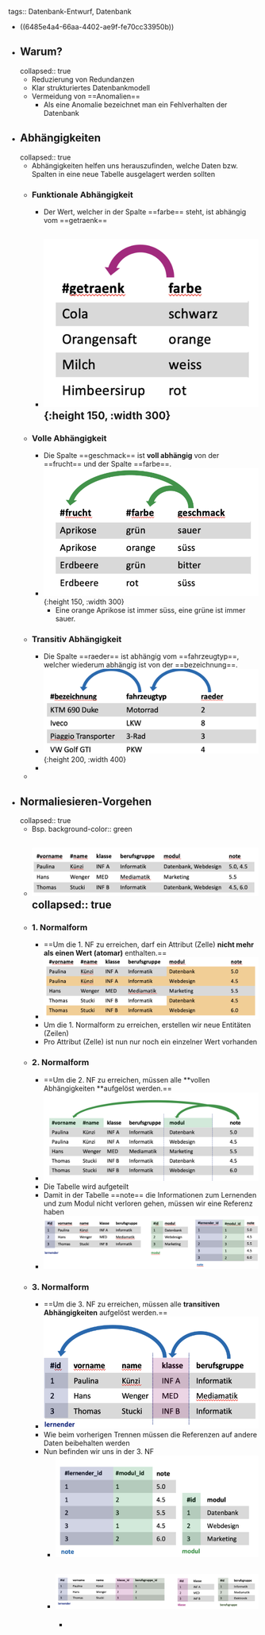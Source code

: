 tags:: Datenbank-Entwurf, Datenbank

- ((6485e4a4-66aa-4402-ae9f-fe70cc33950b))
- ## Warum?
  collapsed:: true
	- Reduzierung von Redundanzen
	- Klar strukturiertes Datenbankmodell
	- Vermeidung von ==Anomalien==
		- Als eine Anomalie bezeichnet man ein Fehlverhalten der Datenbank
- ## Abhängigkeiten
  collapsed:: true
	- Abhängigkeiten helfen uns herauszufinden, welche Daten bzw. Spalten in eine neue Tabelle ausgelagert werden sollten
	- ### Funktionale Abhängigkeit
		- Der Wert, welcher in der Spalte ==farbe== steht, ist abhängig vom ==getraenk==
		- ![Bildschirmfoto 2023-06-11 um 17.50.23.png](../assets/Bildschirmfoto_2023-06-11_um_17.50.23_1686498627769_0.png){:height 150, :width 300}
			-
	- ### Volle Abhängigkeit
		- Die Spalte ==geschmack== ist **voll abhängig** von der ==frucht== und der Spalte ==farbe==.
		- ![Bildschirmfoto 2023-06-11 um 17.52.51.png](../assets/Bildschirmfoto_2023-06-11_um_17.52.51_1686498774130_0.png){:height 150, :width 300}
			- Eine orange Aprikose ist immer süss, eine grüne ist immer sauer.
	- ###  Transitiv Abhängigkeit
		- Die Spalte ==raeder== ist abhängig vom ==fahrzeugtyp==, welcher wiederum abhängig ist von der ==bezeichnung==.
		- ![Bildschirmfoto 2023-06-11 um 17.54.51.png](../assets/Bildschirmfoto_2023-06-11_um_17.54.51_1686498893671_0.png){:height 200, :width 400}
		-
	-
- ## Normaliesieren-Vorgehen
  collapsed:: true
	- Bsp.
	  background-color:: green
	- ![Bildschirmfoto 2023-06-11 um 17.56.13.png](../assets/Bildschirmfoto_2023-06-11_um_17.56.13_1686498974754_0.png)
	  collapsed:: true
		-
	- ### 1. Normalform
		- ==Um die 1. NF zu erreichen, darf ein Attribut (Zelle) **nicht mehr als einen Wert (atomar)** enthalten.==
		- ![Bildschirmfoto 2023-06-11 um 17.57.24.png](../assets/Bildschirmfoto_2023-06-11_um_17.57.24_1686499047845_0.png)
		- Um die 1. Normalform zu erreichen, erstellen wir neue Entitäten (Zeilen)
		- Pro Attribut (Zelle) ist nun nur noch ein einzelner Wert vorhanden
	- ### 2. Normalform
		- ==Um die 2. NF zu erreichen, müssen alle **vollen Abhängigkeiten **aufgelöst werden.==
		- ![Bildschirmfoto 2023-06-11 um 17.58.51.png](../assets/Bildschirmfoto_2023-06-11_um_17.58.51_1686499133502_0.png)
		- Die Tabelle wird aufgeteilt
		- Damit in der Tabelle ==note== die Informationen zum Lernenden und zum
		  Modul nicht verloren gehen, müssen wir eine Referenz haben
		- ![Bildschirmfoto 2023-06-11 um 18.00.33.png](../assets/Bildschirmfoto_2023-06-11_um_18.00.33_1686499234618_0.png)
	- ### 3. Normalform
		- ==Um die 3. NF zu erreichen, müssen alle **transitiven Abhängigkeiten** aufgelöst werden.==
		- ![Bildschirmfoto 2023-06-11 um 18.03.26.png](../assets/Bildschirmfoto_2023-06-11_um_18.03.26_1686499408686_0.png)
		- Wie beim vorherigen Trennen müssen die Referenzen auf andere Daten beibehalten werden
		- Nun befinden wir uns in der 3. NF
			- ![Bildschirmfoto 2023-06-11 um 18.04.12.png](../assets/Bildschirmfoto_2023-06-11_um_18.04.12_1686499454698_0.png)
			- ![Bildschirmfoto 2023-06-11 um 18.04.20.png](../assets/Bildschirmfoto_2023-06-11_um_18.04.20_1686499465196_0.png)
				-
				-